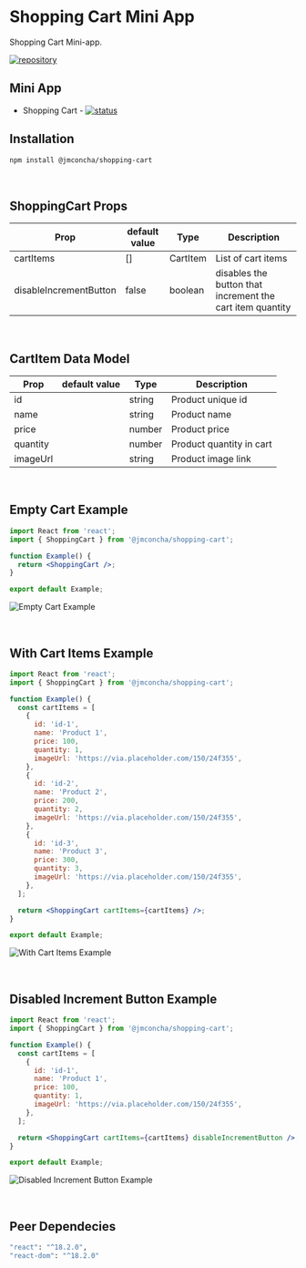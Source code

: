 # Shopping Cart Mini App

Shopping Cart Mini-app.

[![repository](https://img.shields.io/badge/repo-github-orange)](https://github.com/jmconcha/shopping-cart)

## Mini App

- Shopping Cart - [![status](https://img.shields.io/badge/DONE-green)](#)

## Installation

```sh
npm install @jmconcha/shopping-cart
```

&nbsp;

## ShoppingCart Props

| Prop                   | default value | Type     | Description                                               |
| ---------------------- | ------------- | -------- | --------------------------------------------------------- |
| cartItems              | []            | CartItem | List of cart items                                        |
| disableIncrementButton | false         | boolean  | disables the button that increment the cart item quantity |

&nbsp;

## CartItem Data Model

| Prop     | default value | Type   | Description              |
| -------- | ------------- | ------ | ------------------------ |
| id       |               | string | Product unique id        |
| name     |               | string | Product name             |
| price    |               | number | Product price            |
| quantity |               | number | Product quantity in cart |
| imageUrl |               | string | Product image link       |

&nbsp;

## Empty Cart Example

```jsx
import React from 'react';
import { ShoppingCart } from '@jmconcha/shopping-cart';

function Example() {
  return <ShoppingCart />;
}

export default Example;
```

![Empty Cart Example](https://lh3.googleusercontent.com/fife/AAbDypAdRoCPomSiCzWcSUjl_-BG0ViX77XuopEAOsPd0WBnkqX9lSHtieSHhFB0iKFRECTH1O4eyGUuD_k1WLqgS3X1Gn26dzkJIzVPZkOqGGW78vXy3iouz0UPpS5klSExvXyF-TKh_9mn4xAqqpa7XDVudVyRvIcKpAPxiiaH_sopxLBBgjSLIiW0ANyEGbZrAZy2YZC5R5Fi8_pUrgdpvXJHDXpZSanvaxAYOn25GeWHxJIix3NAdpbrDxIe82mWqg14q8cp_WRroMbSwSeSrJYDxBlq4ab2nslkomWOLxVuY62i5ZAFVp8Uq_1mGGJ8wsC_k2oKFPIk2GyVXinLuwV7wBQqagrVpCQK47rvNy0SQfQCMRikAI2XYe2vw8p_Iv9-poSvTpOTXUtP4m7wRCJSn-lnOISBizSl8_a81JukK1oYnfwbpKwgI7mybYIrldnJ1xSl33aubjUigfcXBrzJF_Uolc0x-itEKuzAc9k9bDe5fU7QPQrBMSE7ibQ72gYzylX0IUR1qPQFyGXhPpoOyH-n3c-Bjx8j4gDBBYH274RxZ9FpDwiJfnvjX0z4QaY0b0zoxiKFbNTVi9y2e8r6oIwSOQzfnEx35mRfPAhCqX7cUVZlIl7UFhv3ar7_SevNmsqKnl1XVDVA8se_kUKBT7TSeCYAfYtFQVCkjLujzPrLrsGwJ3KO_4GM1FvqUFsE0CBl5ej066airQmkrmfanQcyRT5K6fjuc0XQAvoUWZnBKjhKnbnKOOSXHizxDjkCWMzA-MoLFkmd8mwmgq6a3P9erUfNfQaXTsG29hX0YbniilaT4MysIAdTZUiDVxOpOJeNOQmZnN8pSABcDrpm25se4xGuew_UnGGZ2367eCWG0VcbhwOZKbJ9xtXEDlrzuKiLRkM-y0aEx2EGS49tCehbrIXPPCPoKfrsxGO1j2BhCZSOff44Xsv9QmP8uQ_HD8BZrv9eEXRQLrSxygTHKdlIb9WLT0psMK4zwad23P4cJjFujx2JSIjBIQbIlwduLxSmbQ9401zHDHybixtIUu_I9VKYp5jPkQ4MlUrusJ38U7x1fzMnMoRKwaQ70ZYCxrvDwroKrP2x3qys4HIKq726hnQGJ_mrTUhfjHYf7cKMBDwxdnjQtKLdaM3oXqjnhuKk-zw6ORe3RtB_x_T6XxLDYC6ur8KqdvK-iv49DAj2RHv4_Z4iZG0TmPks64YoVCuWR0Pu8WkAa2QZiFoZg4RMbSfdjh4km6ZIzyjSn7sKcUy6eKPpqZaVdWgR-5YdcYZ-u6_ACXtCRLTQ0KFszqJDXO60Ei3_gJld1FRd8-g5KdnvYYbsnhULU_klXNAAn4jpW37ZJ562bH498Ft0peaKkxRL0vq8L4XWz04Dy_u2tfZLqsUMY31my50JXY2-iM63y_9U5iv3t0mCAWtEtoclJwd0XyGXJdpuS5Wrecm_AgSBeRWSmfOWmDlytCgaN0IIPEFfW1zFwA8tRN-pmvJIZPgsWij80VCMVk0eIc86hQvPxhjwyZ_uRJfwubch9B42R0yafVNqwXs2=w1920-h929 'Empty Cart Example')

&nbsp;

## With Cart Items Example

```jsx
import React from 'react';
import { ShoppingCart } from '@jmconcha/shopping-cart';

function Example() {
  const cartItems = [
    {
      id: 'id-1',
      name: 'Product 1',
      price: 100,
      quantity: 1,
      imageUrl: 'https://via.placeholder.com/150/24f355',
    },
    {
      id: 'id-2',
      name: 'Product 2',
      price: 200,
      quantity: 2,
      imageUrl: 'https://via.placeholder.com/150/24f355',
    },
    {
      id: 'id-3',
      name: 'Product 3',
      price: 300,
      quantity: 3,
      imageUrl: 'https://via.placeholder.com/150/24f355',
    },
  ];

  return <ShoppingCart cartItems={cartItems} />;
}

export default Example;
```

![With Cart Items Example](https://lh3.googleusercontent.com/fife/AAbDypD1UbDt_iROY7JjOmZvUrbdWcW0Jbt2m2NgtfCZwN6jimywJxIVnbMrffQUhApfJYNeoMi3r6LOQfdrXQ1v_6aDVFw1XRFHZZ-zTQtIFusO6JMrXI9hpqqH2YeLIAMAwUVmRbIIlIMZLGFR6gs8agjsA1XeveBtdqXtmRer9GqSyyvb7ayMDzIP-vsZgcvw5eMA0HUZD_v5g4n840cXSNBe_QMSUPrc9slpXuxxsv-2xltPdZFS7HgnyayTHmcM1Xx8dre-FmQYNStIMpo5_YhJGVInhKOOYKwrYHUfkXkxfkCn2l4dwltvJduWGbax9d1X9hwhxjrJqFhw4mTMUItl1oSZ5PXnRhVw8ouks9PacFG9MKAnTBrGZ-fO6t_l5IyibnoGnggDmrLK11DgUccNrmVO3Gxi1chXD2aMY7f-ptHdHNGdbv80beINcC30MYrKKJQ_oJX5gpMzdBF8yxdPQpAFz073YI5whhKcecnyNyXCV8fIQQ5bOVQbKEIAgYfFDcMbIHbwMtl_hSj75ipjnn8mwzYLC3UPNQpaL2I-axFE0e2ZBS52KCI28nxU0VIv_y6cg-hLCqyb6JmZBERuD35EQeZebqzmzWAWLLkuz3NlQ8i1ZBOvINI6n6JlidOpmJj4VBxb3d52IyE9fCJRXRKKzGZ6dWVqK8lZRZIP2-tptjqaQcKF3l8xAJTchRSbHm9d-xyY_uM--quC6hyAiUvATV42ud4sdIYG-vkYRw54xlD3HHzoZrO0uLul9TEqwjAxHA5XTpwxoV-MOyXNO-i2XESH8FpLpdZ3PjLi1B4FOsMehBbQHXjnK4iVJD2dB460Jdi9Ug2V0vjqtEZHVQdbAU8GaoKIUWbK7dZ6VBc3cxmMw1j_-cNEucQc3obyhOS4ZqPukTpQoR6_SJHcopG318kGMDNenQeOm_Te4KCwHyx-z7ETZRyNKZ37GhW0khz6CCWLq0SGKD2QH0_Qkqx9pqzbhUMcSjPxuDh16rSy5Qv20D7hz8IVN1n0w07CWalPbN4ki1fMMRw1tORCubjAUPJ7bdgSXnKvH3TXsXjDEyQGzdtbl1yrzmASl-vTlCQfxcnIV05MVVltlvZ71i0xf3lGEMSzAeIWsOm8ukJq-zOg2JIknLzV46rSKLRNPo8jgUwQHnYvwrUzSnjfsvK24qKbRqbq4CNA9LRlLe1Q8pfq3rhFdbJmWLl9g0YDFgdrzQjkbDFt-nixP7XvJlsuc5P5MP6vU1GcRgCMThX0V_I3q9pDYlkXH0IMyIfNRQ7nrKQOuNS2Zv0l4ueLGX1hQvM4ma8yRvORCApp6JIe1sPXDAUO4tl9p4MTe2W8AEOa0_4zpkMY-clXLNJMVzq7ZOvx4cKPZpTPvmrIs8oSa4CSClRh61vPNy1QvIoxeMi8IG8FdfhBUainn29eMW-jK-Uy_dP1AHnqMPSQPb9GMJFeOCyatG_ELIFUZSMWXmwL3b-inpiPOBYtC4o3Dv7PBxSW1aWUFxkFhejT2HTwjleE6lKd_5tKqZEOioU_EOvZuN0UKKT8f3zC=w1227-h929 'With Cart Items Example')

&nbsp;

## Disabled Increment Button Example

```jsx
import React from 'react';
import { ShoppingCart } from '@jmconcha/shopping-cart';

function Example() {
  const cartItems = [
    {
      id: 'id-1',
      name: 'Product 1',
      price: 100,
      quantity: 1,
      imageUrl: 'https://via.placeholder.com/150/24f355',
    },
  ];

  return <ShoppingCart cartItems={cartItems} disableIncrementButton />;
}

export default Example;
```

![Disabled Increment Button Example](https://lh3.googleusercontent.com/fife/AAbDypBenwkYD6LbnLPjaxh7_7F3sxY7pgmgmvohGnkZM4EjMayBZoaVvU7g4_V5F_2QQSUI2nPOAFLhsKLokczuwVNcgn-NA1P0h1ijrZnotfjnw6GmHaeKQAb04zuObJPpkA1oGuvQinYDFDd9Ox58NqOURRAWkpxOnN4O3UU8xmKH4k7eL3GgLLs8-mlgj3rFa32el0TcQitIIzBFMfXu4XcH28JPLExPTdMennfqdLYnFT7064FtxksCKu3y4y4z7lkFV3LY8nFa4xeLqpyuICRKVJdwEuhzEvPkLEfgxiCDONuklXJACP5RrfgyQcx_XNPOkoeZjz2CqS4XmEtZmHCLhT7BbLHTArd3Esp4p2bUjEhGAjrW1e9uLjNNr_c4xFmIMXP_BVQFNT-9PQEo0COd2rGwEV9TWvq7ldKkMBFhI-FlWJUQvj_Wq0fr9TQm-E4bxRfZONU9LTPKnuznHFINkYS93FFJ4IpGvqDaPla60LwRzusso5NowtMKipLWCEX5ACmpRmmGl3D955wBPa5JBSROhhPCEnNsAsBNOxOO0hiNTmiLSTfZ9CdSJXO22iyxlF8QuePRDkuJQ0mH9MoscvzVOmF1wAlQqcgy8mw2pC2q9C4AnaBUAYdcdza1TAtWp5dLdgAZeFBlZG2hgY7WYc7wg0l2tgaoAXHhYYDwpSDmCbTSaGKJZZKFUjlPOo4fqcdADFoHIQWSF1Fqgwf-ocDGxI_IqI6qBDrkRr1BQprrwHEJgEDFruOM6NI_qZy9qQwd1oe1gIQLTiEgalOETUVmDK-vmxQ9Ri4sww4BxSS-PfN12oJRZBpjMNRnWYWMI0Mc6NlAWuwNvp5mcLl9aMJtY3tSUNMtwFMALOfXCT2pilCTD_SYIZxgz8VE_g8cHuJYGsfmLIzLJ4HXzJhzCRL-Kld6gABZuhV10T3HkznXKxte6hVde4jiV8MOChB36gKuXV8oSTcTXGqt4jksXRUeiqA5IbzKZMkSoAOe9t02E1HRv34z-L26hTJ7fimB3dSykQkoDNun9vTC6u2yI9JW3DMawnTte5nBDCOjaCu37Fb-B4IsD_MvU_z7ExuxBweB78DWrGjVIBHg5wkhO3-xvKIfL8kGEC4MCwuzYyJTy6MoGZO2EvFcblC-p0QpdB_BgkYob8CzyMUafTJhUOKCeUQoOUgsWyfa60xYdJ02LdOaNWl34QJa_VNQuyxNE1flDiyh4zGkyBtaU56ujD0I4xXNnxuhsuxaPPMKFXsvg2AQmzGNHClfSS-WarcCB664j5oZEVEnzwpEHm5-Olj1TKBQ-1fLmW6Eehj14RJBbtvdQWzwfRBAGJHb06ERBO3zTEGMW19CTEjwxLCPow3_eDvfYc7zQPBsPelESkCCtMnLY2sd3eeNKbn01EUzjG92SyXrrK8_eGSxm9kpfH2jnqP-J6mwIeaNQw63MGBm2bR7UO7fjypuOzNXLaU2E_vL2vT01zUQR6wetpRqS2slMmN5S-NaMcCx8Ud_VrHfVUkO2NMFEuaur9kmeEF-MfntWVCEv27hBewY=w1227-h929 'Disabled Increment Button Example')

&nbsp;

## Peer Dependecies

```sh
"react": "^18.2.0",
"react-dom": "^18.2.0"
```
